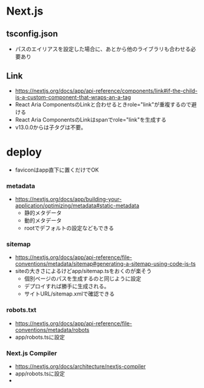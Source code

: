 # Next.js

## tsconfig.json
- パスのエイリアスを設定した場合に、あとから他のライブラリも合わせる必要あり

## Link
- https://nextjs.org/docs/app/api-reference/components/link#if-the-child-is-a-custom-component-that-wraps-an-a-tag
- React Aria ComponentsのLinkと合わせるときrole="link"が重複するので避ける
- React Aria ComponentsのLinkはspanでrole="link"を生成する
- v13.0.0からは子<a>タグは不要。

# deploy
- faviconはapp直下に置くだけでOK
### metadata
- https://nextjs.org/docs/app/building-your-application/optimizing/metadata#static-metadata
    - 静的メタデータ
    - 動的メタデータ
    - rootでデフォルトの設定などもできる
### sitemap
- https://nextjs.org/docs/app/api-reference/file-conventions/metadata/sitemap#generating-a-sitemap-using-code-js-ts
- siteの大きさによるけどapp/sitemap.tsをおくのが楽そう
    - 個別ページのパスを生成するのと同じように設定
    - デプロイすれば勝手に生成される。
    - サイトURL/sitemap.xmlで確認できる

### robots.txt
- https://nextjs.org/docs/app/api-reference/file-conventions/metadata/robots
- app/robots.tsに設定


### Next.js Compiler
- https://nextjs.org/docs/architecture/nextjs-compiler
- app/robots.tsに設定
-
